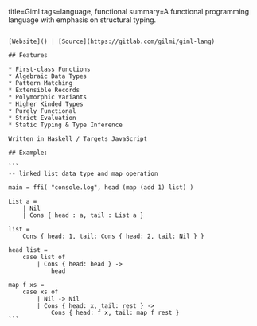 title=Giml
tags=language, functional
summary=A functional programming language with emphasis on structural typing.
~~~~~~

[Website]() | [Source](https://gitlab.com/gilmi/giml-lang)

## Features

* First-class Functions
* Algebraic Data Types
* Pattern Matching
* Extensible Records
* Polymorphic Variants
* Higher Kinded Types
* Purely Functional
* Strict Evaluation
* Static Typing & Type Inference

Written in Haskell / Targets JavaScript

## Example:

```
-- linked list data type and map operation

main = ffi( "console.log", head (map (add 1) list) )

List a =
	| Nil
	| Cons { head : a, tail : List a }

list =
	Cons { head: 1, tail: Cons { head: 2, tail: Nil } }

head list =
	case list of
		| Cons { head: head } ->
			head

map f xs =
	case xs of
		| Nil -> Nil
		| Cons { head: x, tail: rest } ->
			Cons { head: f x, tail: map f rest }
```
